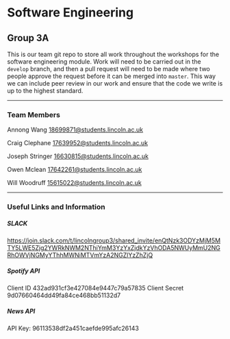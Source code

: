 # Software Engineering
## Group 3A

This is our team git repo to store all work throughout the workshops for the software engineering module. Work will need to be carried out in the `develop` branch, and then a pull request will need to be made where two people approve the request before it can be merged into `master`.  This way we can include peer review in our work and ensure that the code we write is up to the highest standard.
___

### Team Members
Annong Wang
18699871@students.lincoln.ac.uk

Craig Clephane
17639952@students.lincoln.ac.uk

Joseph Stringer
16630815@students.lincoln.ac.uk

Owen Mclean
17642261@students.lincoln.ac.uk

Will Woodruff
15615022@students.lincoln.ac.uk
___

### Useful Links and Information
##### SLACK
https://join.slack.com/t/lincolngroup3/shared_invite/enQtNzk3ODYzMjM5MTY5LWE5Zjg2YWRkNWM2NThiYmM3YzYxZjdkYzVhODA5NWUyMmU2NGRhOWVjNGMyYThhMWNiMTVmYzA2NGZlYzZhZjQ

##### Spotify API
Client ID 432ad931cf3e427084e9447c79a57835
Client Secret 9d07660464dd49fa84ce468bb51132d7

##### News API
API Key: 96113538df2a451caefde995afc26143
